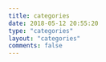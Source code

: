 ```yaml
---
title: categories
date: 2018-05-12 20:55:20
type: "categories"
layout: "categories"
comments: false
---
```


